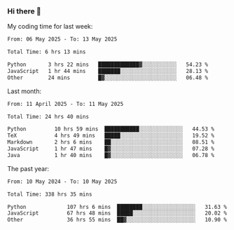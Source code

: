 ### Hi there 👋

My coding time for last week:

<!--START_SECTION:week-->

```txt
From: 06 May 2025 - To: 13 May 2025

Total Time: 6 hrs 13 mins

Python       3 hrs 22 mins   █████████████▓░░░░░░░░░░░   54.23 %
JavaScript   1 hr 44 mins    ███████░░░░░░░░░░░░░░░░░░   28.13 %
Other        24 mins         █▓░░░░░░░░░░░░░░░░░░░░░░░   06.48 %
```

<!--END_SECTION:week-->

Last month:

<!--START_SECTION:month-->

```txt
From: 11 April 2025 - To: 11 May 2025

Total Time: 24 hrs 40 mins

Python         10 hrs 59 mins  ███████████░░░░░░░░░░░░░░   44.53 %
TeX            4 hrs 49 mins   █████░░░░░░░░░░░░░░░░░░░░   19.52 %
Markdown       2 hrs 6 mins    ██░░░░░░░░░░░░░░░░░░░░░░░   08.51 %
JavaScript     1 hr 47 mins    █▓░░░░░░░░░░░░░░░░░░░░░░░   07.28 %
Java           1 hr 40 mins    █▓░░░░░░░░░░░░░░░░░░░░░░░   06.78 %
```

<!--END_SECTION:month-->

The past year:

<!--START_SECTION:year-->

```txt
From: 10 May 2024 - To: 10 May 2025

Total Time: 338 hrs 35 mins

Python             107 hrs 6 mins  ████████░░░░░░░░░░░░░░░░░   31.63 %
JavaScript         67 hrs 48 mins  █████░░░░░░░░░░░░░░░░░░░░   20.02 %
Other              36 hrs 55 mins  ██▓░░░░░░░░░░░░░░░░░░░░░░   10.90 %
```

<!--END_SECTION:year-->
